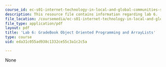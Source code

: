 ```yaml
---
course_id: ec-s01-internet-technology-in-local-and-global-communities-spring-2005-summer-2005
description: This resource file contains information regarding lab 6.
file_location: /coursemedia/ec-s01-internet-technology-in-local-and-global-communities-spring-2005-summer-2005/eda31c055ad938c1332ce55c3a1c2c5a_MITEC_S01S05_gradebookoo2.pdf
file_type: application/pdf
layout: pdf
title: 'Lab 6: GradeBook Object Oriented Programming and ArrayLists'
type: course
uid: eda31c055ad938c1332ce55c3a1c2c5a

---
```

None